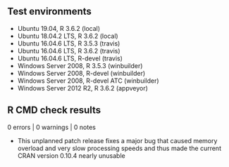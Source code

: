 ## Test environments

* Ubuntu 19.04, R 3.6.2 (local)
* Ubuntu 18.04.2 LTS, R 3.6.2 (local)
* Ubuntu 16.04.6 LTS, R 3.5.3 (travis)
* Ubuntu 16.04.6 LTS, R 3.6.2 (travis)
* Ubuntu 16.04.6 LTS, R-devel (travis)
* Windows Server 2008, R 3.5.3 (winbuilder)
* Windows Server 2008, R-devel (winbuilder)
* Windows Server 2008, R-devel ATC (winbuilder)
* Windows Server 2012 R2, R 3.6.2 (appveyor)

## R CMD check results

0 errors | 0 warnings | 0 notes

* This unplanned patch release fixes a major bug that caused memory overload and very slow processing speeds and thus made the current CRAN version 0.10.4 nearly unusable